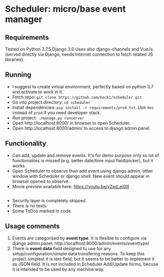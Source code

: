 # Scheduler: micro/base event manager

## Requirements

Tested on Python 3.7.5 Django 3.0
Uses also django-channels and VueJs (served directly via Django, needs Internet connection to fetch related JS libraries).

## Running

* I suggest to create virtual environment, perfectly based on python 3.7 and activate to work in it.
* Fetch repo: `git clone https://github.com/kocki/scheduler.git`
* Go into project directory: `cd scheduler`
* Install dependencies: `pip install -r requirements/prod.txt`. Use `dev` instead of `prod` if you need developer stack.
* Run project: `./manage.py runserver`
* Open http://localhost:8000/ in browser to open Scheduler.
* Open http://localhost:8000/admin/ to access to django admin panel.

## Functionality

* Can add, update and remove events. It's for demo purpose only so lot of functionalites is missed (e.g. better date/time input field/picker), but it works.
* Open Scheduler to observe than add event using django admin, other window with Scheduler or django shell. New event should appear in browser opened to observe.
* Movie preview available here: https://youtu.be/yZed_ei0lII

##

* Security layer is completely skipped.
* There is no tests.
* Some ToDos marked in code.

## Usage comments

1. Events are categorised by **event type**. It is flexible to configure via django admin panel: http://localhost:8000/admin/events/eventtype/
2. There is **event data** field designed tu use for any setup/configuration/simple data transfering reasons. To keep this project simplest it is text field, but it seems to be better to implement it as JSON field. It is not included in Scheduler Add/Update forms, becuse it is intended to be used by any machine way.
